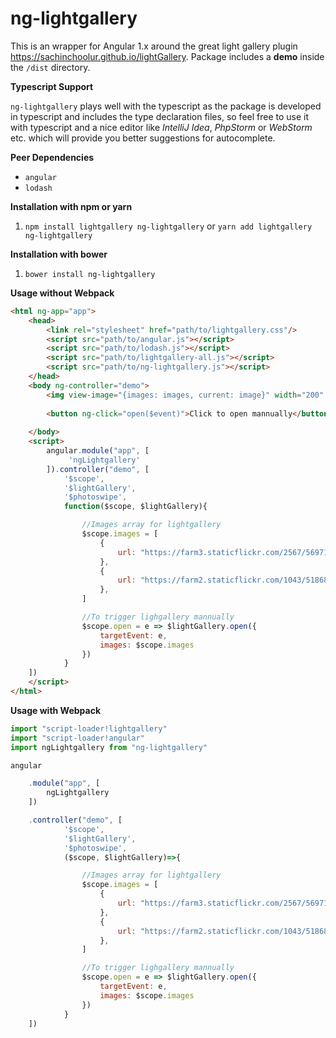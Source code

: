 # ng-lightgallery

This is an wrapper for Angular 1.x around the great light gallery plugin https://sachinchoolur.github.io/lightGallery. Package includes a **demo** inside the `/dist` directory.

**Typescript Support**

`ng-lightgallery` plays well with the typescript as the package is developed in typescript and includes the type declaration files, so feel free to use it with typescript and a nice editor like *IntelliJ Idea*, *PhpStorm* or *WebStorm* etc. which will provide you better suggestions for autocomplete.

**Peer Dependencies**

- `angular`
- `lodash`

**Installation with npm or yarn**

1. `npm install lightgallery ng-lightgallery` or `yarn add lightgallery ng-lightgallery`

**Installation with bower**

1. `bower install ng-lightgallery`

**Usage without Webpack**

```html
<html ng-app="app">
    <head>
        <link rel="stylesheet" href="path/to/lightgallery.css"/>
        <script src="path/to/angular.js"></script>
        <script src="path/to/lodash.js"></script>
        <script src="path/to/lightgallery-all.js"></script>
        <script src="path/to/ng-lightgallery.js"></script>
    </head>
    <body ng-controller="demo">
        <img view-image="{images: images, current: image}" width="200" ng-repeat="image in images" ng-src="{{image.url}}">
        
        <button ng-click="open($event)">Click to open mannually</button>
        
    </body>
    <script>
    	angular.module("app", [
       		 'ngLightgallery'
        ]).controller("demo", [
            '$scope',
            '$lightGallery',
            '$photoswipe',
            function($scope, $lightGallery){

                //Images array for lightgallery
                $scope.images = [
                    {
                        url: "https://farm3.staticflickr.com/2567/5697107145_3c27ff3cd1_m.jpg",
                    },
                    {
                        url: "https://farm2.staticflickr.com/1043/5186867718_06b2e9e551_m.jpg",
                    },
                ]

                //To trigger lighgallery mannually
                $scope.open = e => $lightGallery.open({
                    targetEvent: e,
                    images: $scope.images
                })
            }
    ])
    </script>
</html>
```

**Usage with Webpack**

```javascript
import "script-loader!lightgallery"
import "script-loader!angular"
import ngLightgallery from "ng-lightgallery"

angular

    .module("app", [
    	ngLightgallery
	])

	.controller("demo", [
            '$scope',
            '$lightGallery',
            '$photoswipe',
            ($scope, $lightGallery)=>{

                //Images array for lightgallery
                $scope.images = [
                    {
                        url: "https://farm3.staticflickr.com/2567/5697107145_3c27ff3cd1_m.jpg",
                    },
                    {
                        url: "https://farm2.staticflickr.com/1043/5186867718_06b2e9e551_m.jpg",
                    },
                ]

                //To trigger lighgallery mannually
                $scope.open = e => $lightGallery.open({
                    targetEvent: e,
                    images: $scope.images
                })
            }
    ])

```